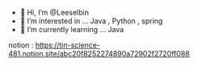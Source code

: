 - 👋 Hi, I’m @Leeselbin
- 👀 I’m interested in ... Java , Python , spring
- 🌱 I’m currently learning ... Java


notion :   https://tin-science-481.notion.site/abc20f8252274890a72902f2720ff088

<!---
Leeselbin/Leeselbin is a ✨ special ✨ repository because its `README.md` (this file) appears on your GitHub profile.
You can click the Preview link to take a look at your changes.
--->
